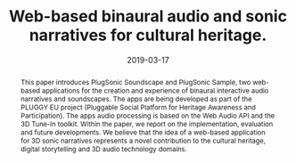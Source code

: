 ---
layout          : default-publication
title           : "Web-based binaural audio and sonic narratives for cultural heritage."
collection      : publications
permalink       : /publications/2019-03-17-comunita2019web-based

abstract        : "This paper introduces PlugSonic Soundscape and PlugSonic Sample, two web-based applications for the creation and experience of binaural interactive audio narratives and soundscapes. The apps are being developed as part of the PLUGGY EU project (Pluggable Social Platform for Heritage Awareness and Participation). The apps audio processing is based on the Web Audio API and the 3D Tune-In toolkit. Within the paper, we report on the implementation, evaluation and future developments. We believe that the idea of a web-based application for 3D sonic narratives represents a novel contribution to the cultural heritage, digital storytelling and 3D audio technology domains."

date            : 2019-03-17
venue           : '2019 AES International Conference on Immersive and Interactive Audio (March 2019)'
paperurl        : '/files/comunita2019web-based-paper.pdf'
image           : '/files/comunita2019web-based-image.png'
imagewidth      : 100.0
poster          : '/files/comunita2019web-based-poster.pdf'
presentation    : 
code            :
data            : 
dataname        : 
categories      : 
citation        : 'Comunità, M., Gerino, A., Lim, V., Picinali, L. <b>"Web-based binaural audio and sonic narratives for cultural heritage"</b> - <i>Audio Engineering Society Conference: 2019 AES International Conference on Immersive and Interactive Audio. Audio Engineering Society, 2019</i>'
author_profile  : true
---